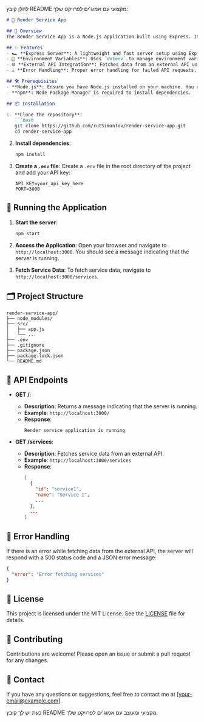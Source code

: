להלן קובץ README מקצועי עם אמוג'ים לפרויקט שלך:

```markdown
# 🚀 Render Service App

## 📖 Overview
The Render Service App is a Node.js application built using Express. It provides endpoints to fetch service data from an external API. The application is designed to demonstrate how to build a simple server that interacts with external services using Axios.

## ✨ Features
- 🏎️ **Express Server**: A lightweight and fast server setup using Express.js.
- 🔐 **Environment Variables**: Uses `dotenv` to manage environment variables.
- 🌐 **External API Integration**: Fetches data from an external API using Axios.
- ⚠️ **Error Handling**: Proper error handling for failed API requests.

## 🛠️ Prerequisites
- **Node.js**: Ensure you have Node.js installed on your machine. You can download it from [Node.js official website](https://nodejs.org/).
- **npm**: Node Package Manager is required to install dependencies.

## 📦 Installation

1. **Clone the repository**:
   ```bash
   git clone https://github.com/rutSimanTov/render-service-app.git
   cd render-service-app
   ```

2. **Install dependencies**:
   ```bash
   npm install
   ```

3. **Create a `.env` file**:
   Create a `.env` file in the root directory of the project and add your API key:
   ```env
   API_KEY=your_api_key_here
   PORT=3000
   ```

## 🚀 Running the Application

1. **Start the server**:
   ```bash
   npm start
   ```

2. **Access the Application**:
   Open your browser and navigate to `http://localhost:3000`. You should see a message indicating that the server is running.

3. **Fetch Service Data**:
   To fetch service data, navigate to `http://localhost:3000/services`.

## 🗂️ Project Structure
```
render-service-app/
├── node_modules/
├── src/
│   ├── app.js
│   └── ...
├── .env
├── .gitignore
├── package.json
├── package-lock.json
└── README.md
```

## 🔌 API Endpoints

- **GET /**:
  - **Description**: Returns a message indicating that the server is running.
  - **Example**: `http://localhost:3000/`
  - **Response**:
    ```text
    Render service application is running
    ```

- **GET /services**:
  - **Description**: Fetches service data from an external API.
  - **Example**: `http://localhost:3000/services`
  - **Response**:
    ```json
    [
      {
        "id": "service1",
        "name": "Service 1",
        ...
      },
      ...
    ]
    ```

## 🛑 Error Handling
If there is an error while fetching data from the external API, the server will respond with a 500 status code and a JSON error message:
```json
{
  "error": "Error fetching services"
}
```

## 📜 License
This project is licensed under the MIT License. See the [LICENSE](LICENSE) file for details.

## 🤝 Contributing
Contributions are welcome! Please open an issue or submit a pull request for any changes.

## 📧 Contact
If you have any questions or suggestions, feel free to contact me at [your-email@example.com].



כעת יש לך קובץ README מקצועי ומעוצב עם אמוג'ים לפרויקט שלך.
